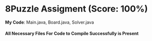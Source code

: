 # 8Puzzle Assigment (Score: 100%)
**My Code**: Main.java, Board.java, Solver.java
#### All Necessary Files For Code to Compile Successfully is Present
